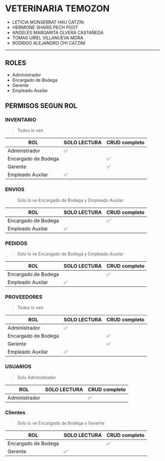 # VETERINARIA TEMOZON
- LETICIA MONSERRAT HAU CATZIN 
- HERMIONE SHARIS PECH POOT
- ANGELES MARGARITA OLVERA CASTAÑEDA 
- TOMAS URIEL VILLANUEVA MORA 
- RODRIGO ALEJANDRO CHI CATZIM

***
## ROLES
- Administrador
- Encargado de Bodega
- Gerente
- Empleado Auxilar

## PERMISOS SEGUN ROL
### INVENTARIO 
> Todos lo ven

| ROL                 | SOLO LECTURA | CRUD completo |
| ------------------- | ------------ | ------------- |
| Administrador       | ✅            |               |
| Encargado de Bodega |              | ✅             |
| Gerente             |              | ✅             |
| Empleado Auxilar    | ✅            |               |

### ENVIOS 
> Solo lo ve Encargado de Bodega y Empleado Auxilar

| ROL                 | SOLO LECTURA | CRUD completo |
| ------------------- | ------------ | ------------- |
| Encargado de Bodega |              | ✅             |
| Empleado Auxilar    | ✅            |               |

### PEDIDOS
> Solo lo ve Encargado de Bodega y Empleado Auxilar

| ROL                 | SOLO LECTURA | CRUD completo |
| ------------------- | ------------ | ------------- |
| Encargado de Bodega |              | ✅             |
| Empleado Auxilar    | ✅            |               |

### PROVEEDORES
> Todos lo ven

| ROL                 | SOLO LECTURA | CRUD completo |
| ------------------- | ------------ | ------------- |
| Administrador       | ✅            |               |
| Encargado de Bodega |              | ✅             |
| Gerente             |              | ✅             |
| Empleado Auxilar    | ✅            |               |

### USUARIOS
> Solo Administrador

| ROL                 | SOLO LECTURA | CRUD completo |
| ------------------- | ------------ | ------------- |
| Administrador       |              |  ✅           |

### Clientes
> Solo lo ve Encargado de Bodega y Gerente

| ROL                 | SOLO LECTURA | CRUD completo |
| ------------------- | ------------ | ------------- |
| Encargado de Bodega |              | ✅           |
| Gerente             | ✅           |              |

